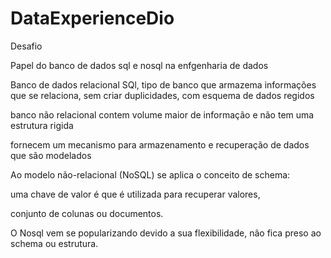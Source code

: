 # DataExperienceDio

Desafio

Papel do banco de dados sql e nosql na enfgenharia de dados


Banco de dados relacional SQl, tipo de banco que armazema informações que se relaciona, sem criar duplicidades, com esquema de dados regidos

banco não relacional contem volume maior de informação e não tem uma estrutura rigida

fornecem um mecanismo para armazenamento e recuperação de dados que são modelados

Ao modelo não-relacional (NoSQL) se aplica o conceito de schema: 

uma chave de valor é que é utilizada para recuperar valores, 

conjunto de colunas ou documentos.

O Nosql vem se popularizando devido a sua flexibilidade, não fica preso ao schema ou estrutura.
